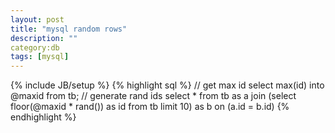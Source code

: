 ```yaml
---
layout: post
title: "mysql random rows"
description: ""
category:db 
tags: [mysql]
---
```

{% include JB/setup %}
{% highlight sql %}
// get max id
select max(id) into @maxid from tb;
// generate rand ids 
select * from tb as a
	join (select floor(@maxid * rand()) as id from tb limit 10) as b
	on (a.id = b.id)
{% endhighlight %}

